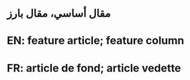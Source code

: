 # مقال أساسي، مقال بارز

# EN: feature article; feature column

# FR: article de fond; article vedette
